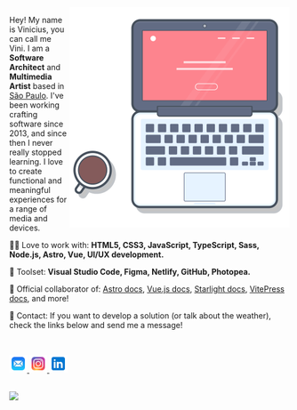 <img src="https://github.com/viniciusdeliz/viniciusdeliz/blob/main/laptop_git.svg" min-width="320px" max-width="396px" width="396px" align="right" alt="Computador Vinicius de Liz">

<p align="left"> 
  Hey! My name is Vinicius, you can call me Vini. I am a <strong>Software Architect</strong> and <strong>Multimedia Artist</strong> based in <a href="https://en.wikipedia.org/wiki/S%C3%A3o_Paulo">São Paulo</a>. I've been working crafting software since 2013, and since then I never really stopped learning. I love to create functional and meaningful experiences for a range of media and devices.
</p>

<p align="left">
  👨‍💻 Love to work with: <strong>HTML5, CSS3, JavaScript, TypeScript, Sass, Node.js, Astro, Vue, UI/UX development.</strong>
</p> 

<p align="left">
  🧰 Toolset: <strong>Visual Studio Code, Figma, Netlify, GitHub, Photopea. </strong>
</p>

<p align="left">
  👥 Official collaborator of: <a href="https://docs.astro.build/pt-br/" target="_blank">Astro docs</a>, <a href="https://pt.vuejs.org/" target="_blank">Vue.js docs</a>, <a href="https://starlight.astro.build/pt-br" target="_blank">Starlight docs</a>, <a href="https://vitepress.dev/pt/" target="_blank">VitePress docs</a>, and more!
</p>

<p align="left">
  📱 Contact: If you want to develop a solution (or talk about the weather), check the links below and send me a message!
</p>
<br/>
<p align="left">
  <a href="mailto:tu@viniciusdeliz.com" alt="Email">
    <img src="https://github.com/viniciusdeliz/viniciusdeliz/blob/main/icons8-mail.svg" width="32px" max-width="32px"/>  
  </a>
  <a href="https://www.instagram.com/viniciusdeliz/" alt="Instagram">
    <img src="https://github.com/viniciusdeliz/viniciusdeliz/blob/main/icons8-instagram.svg" width="32px" max-width="32px"/>  
  </a>
  <a href="https://www.linkedin.com/in/viniciusdeliz" alt="Linkedin">
    <img src="https://github.com/viniciusdeliz/viniciusdeliz/blob/main/icons8-linkedin.svg" width="32px" max-width="32px" />
  </a>
</p>
<br/>
<img src="https://komarev.com/ghpvc/?username=viniciusdeliz&color=red">
